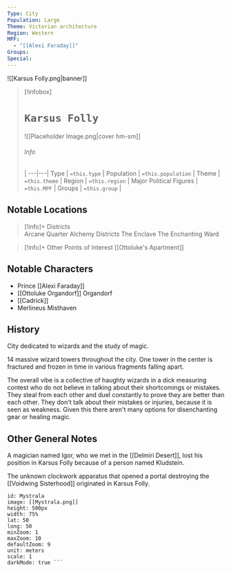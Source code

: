 ```yaml
---
Type: City
Population: Large
Theme: Victorian architecture
Region: Western
MPF:
  - "[[Alexi Faraday]]"
Groups:
Special:
---
```

![[Karsus Folly.png|banner]] 
> [!infobox]
> # `Karsus Folly` 
> ![[Placeholder Image.png|cover hm-sm]]
> ###### Info
>  |
> ---|---|
> Type | `=this.type` | 
> Population | `=this.population` | 
> Theme | `=this.theme` |
> Region | `=this.region` |
> Major Political Figures | `=this.MPF` |
> Groups | `=this.group` |

## Notable Locations
> [!info]+ Districts  
> Arcane Quarter
> Alchemy Districts
> The Enclave
> The Enchanting Ward

> [!info]+ Other Points of Interest
> [[Ottoluke's Apartment]] 

## Notable Characters
- Prince [[Alexi Faraday]]
- [[Ottoluke Organdorf]] Organdorf
- [[Cadrick]] 
- Merlineus Misthaven

## History
City dedicated to wizards and the study of magic. 

14 massive wizard towers throughout the city. One tower in the center is fractured and frozen in time in various fragments falling apart.

The overall vibe is a collective of haughty wizards in a dick measuring contest who do not believe in talking about their shortcomings or mistakes. They steal from each other and duel constantly to prove they are better than each other. They don't talk about their mistakes or injuries, because it is seen as weakness. Given this there aren't many options for disenchanting gear or healing magic.

## Other General Notes
A magician named Igor, who we met in the [[Delmiri Desert]], lost his position in Karsus Folly because of a person named Kludstein.

The unknown clockwork apparatus that opened a portal destroying the [[Voidwing Sisterhood]] originated in Karsus Folly.

```leaflet 
id: Mystrala
image: [[Mystrala.png]] 
height: 500px 
width: 75%
lat: 50
long: 50
minZoom: 1 
maxZoom: 10 
defaultZoom: 9
unit: meters 
scale: 1
darkMode: true ```